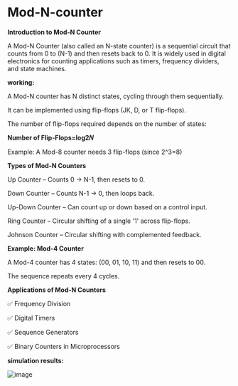 # Mod-N-counter
**Introduction to Mod-N Counter**

A Mod-N Counter (also called an N-state counter) is a sequential circuit that counts from 0 to (N-1) and then resets back to 0. It is widely used in digital electronics for counting applications such as timers, frequency dividers, and state machines.

**working:**

A Mod-N counter has N distinct states, cycling through them sequentially.

It can be implemented using flip-flops (JK, D, or T flip-flops).

The number of flip-flops required depends on the number of states:

**Number of Flip-Flops=log2𝑁**

Example: A Mod-8 counter needs 3 flip-flops (since 2^3=8)

**Types of Mod-N Counters**

Up Counter – Counts 0 → N-1, then resets to 0.

Down Counter – Counts N-1 → 0, then loops back.

Up-Down Counter – Can count up or down based on a control input.

Ring Counter – Circular shifting of a single '1' across flip-flops.

Johnson Counter – Circular shifting with complemented feedback.

**Example: Mod-4 Counter**

A Mod-4 counter has 4 states: (00, 01, 10, 11) and then resets to 00.

The sequence repeats every 4 cycles.

**Applications of Mod-N Counters**

✅ Frequency Division

✅ Digital Timers

✅ Sequence Generators

✅ Binary Counters in Microprocessors

**simulation results:**

![image](https://github.com/user-attachments/assets/2f04d98a-2f72-4685-bf97-5774347bf59e)
